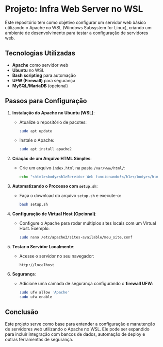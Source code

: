 # Projeto: Infra Web Server no WSL

Este repositório tem como objetivo configurar um servidor web básico utilizando o Apache no WSL (Windows Subsystem for Linux), criando um ambiente de desenvolvimento para testar a configuração de servidores web.

## Tecnologias Utilizadas

- **Apache** como servidor web
- **Ubuntu** no WSL
- **Bash scripting** para automação
- **UFW (Firewall)** para segurança
- **MySQL/MariaDB** (opcional)

## Passos para Configuração

1. **Instalação do Apache no Ubuntu (WSL)**:
    - Atualize o repositório de pacotes:
      ```bash
      sudo apt update
      ```
    - Instale o Apache:
      ```bash
      sudo apt install apache2
      ```

2. **Criação de um Arquivo HTML Simples**:
    - Crie um arquivo `index.html` na pasta `/var/www/html/`:
      ```bash
      echo "<html><body><h1>Servidor Web funcionando!</h1></body></html>" > /var/www/html/index.html
      ```

3. **Automatizando o Processo com `setup.sh`**:
    - Faça o download do arquivo `setup.sh` e execute-o:
      ```bash
      bash setup.sh
      ```

4. **Configuração de Virtual Host (Opcional)**:
    - Configure o Apache para rodar múltiplos sites locais com um Virtual Host. Exemplo:
      ```bash
      sudo nano /etc/apache2/sites-available/meu_site.conf
      ```

5. **Testar o Servidor Localmente**:
    - Acesse o servidor no seu navegador:
      ```
      http://localhost
      ```

6. **Segurança**:
    - Adicione uma camada de segurança configurando o **firewall UFW**:
      ```bash
      sudo ufw allow 'Apache'
      sudo ufw enable
      ```

## Conclusão

Este projeto serve como base para entender a configuração e manutenção de servidores web utilizando o Apache no WSL. Ele pode ser expandido para incluir integração com bancos de dados, automação de deploy e outras ferramentas de segurança.
